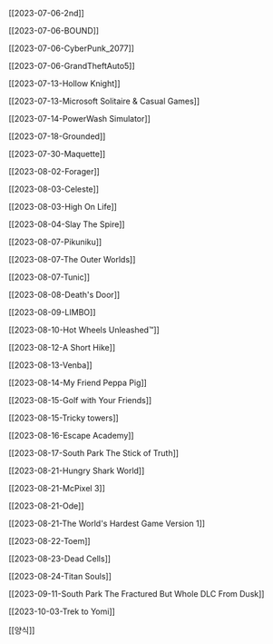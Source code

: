 [[2023-07-06-2nd]]

[[2023-07-06-BOUND]]

[[2023-07-06-CyberPunk_2077]]

[[2023-07-06-GrandTheftAuto5]]

[[2023-07-13-Hollow Knight]]

[[2023-07-13-Microsoft Solitaire & Casual Games]]

[[2023-07-14-PowerWash Simulator]]

[[2023-07-18-Grounded]]

[[2023-07-30-Maquette]]

[[2023-08-02-Forager]]

[[2023-08-03-Celeste]]

[[2023-08-03-High On Life]]

[[2023-08-04-Slay The Spire]]

[[2023-08-07-Pikuniku]]

[[2023-08-07-The Outer Worlds]]

[[2023-08-07-Tunic]]

[[2023-08-08-Death's Door]]

[[2023-08-09-LIMBO]]

[[2023-08-10-Hot Wheels Unleashed™]]

[[2023-08-12-A Short Hike]]

[[2023-08-13-Venba]]

[[2023-08-14-My Friend Peppa Pig]]

[[2023-08-15-Golf with Your Friends]]

[[2023-08-15-Tricky towers]]

[[2023-08-16-Escape Academy]]

[[2023-08-17-South Park The Stick of Truth]]

[[2023-08-21-Hungry Shark World]]

[[2023-08-21-McPixel 3]]

[[2023-08-21-Ode]]

[[2023-08-21-The World's Hardest Game Version 1]]

[[2023-08-22-Toem]]

[[2023-08-23-Dead Cells]]

[[2023-08-24-Titan Souls]]

[[2023-09-11-South Park The Fractured But Whole DLC From Dusk]]

[[2023-10-03-Trek to Yomi]]



[[양식]]
